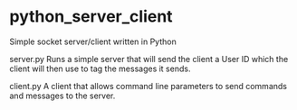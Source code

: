 python_server_client
====================

Simple socket server/client written in Python

server.py
Runs a simple server that will send the client a User ID which the client will then use to tag the messages it sends.

client.py
A client that allows command line parameters to send commands and messages to the server.
